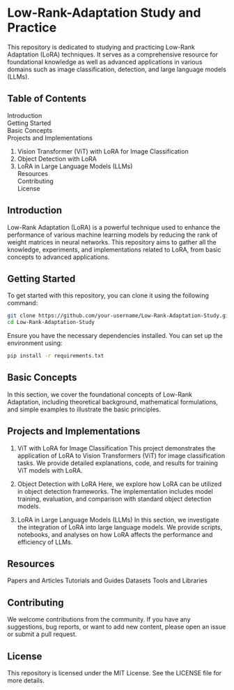 # Low-Rank-Adaptation Study and Practice
This repository is dedicated to studying and practicing Low-Rank Adaptation (LoRA) techniques. It serves as a comprehensive resource for foundational knowledge as well as advanced applications in various domains such as image classification, detection, and large language models (LLMs).

## Table of Contents
Introduction\
Getting Started\
Basic Concepts\
Projects and Implementations
1. Vision Transformer (ViT) with LoRA for Image Classification
2. Object Detection with LoRA
3. LoRA in Large Language Models (LLMs)\
Resources\
Contributing\
License
## Introduction
Low-Rank Adaptation (LoRA) is a powerful technique used to enhance the performance of various machine learning models by reducing the rank of weight matrices in neural networks. This repository aims to gather all the knowledge, experiments, and implementations related to LoRA, from basic concepts to advanced applications.

## Getting Started
To get started with this repository, you can clone it using the following command:
```bash
git clone https://github.com/your-username/Low-Rank-Adaptation-Study.git
cd Low-Rank-Adaptation-Study
```
Ensure you have the necessary dependencies installed. You can set up the environment using:
```bash
pip install -r requirements.txt
```
## Basic Concepts
In this section, we cover the foundational concepts of Low-Rank Adaptation, including theoretical background, mathematical formulations, and simple examples to illustrate the basic principles.

## Projects and Implementations
1. ViT with LoRA for Image Classification
This project demonstrates the application of LoRA to Vision Transformers (ViT) for image classification tasks. We provide detailed explanations, code, and results for training ViT models with LoRA.

2. Object Detection with LoRA
Here, we explore how LoRA can be utilized in object detection frameworks. The implementation includes model training, evaluation, and comparison with standard object detection models.

3. LoRA in Large Language Models (LLMs)
In this section, we investigate the integration of LoRA into large language models. We provide scripts, notebooks, and analyses on how LoRA affects the performance and efficiency of LLMs.

## Resources
Papers and Articles
Tutorials and Guides
Datasets
Tools and Libraries
## Contributing
We welcome contributions from the community. If you have any suggestions, bug reports, or want to add new content, please open an issue or submit a pull request.

## License
This repository is licensed under the MIT License. See the LICENSE file for more details.
